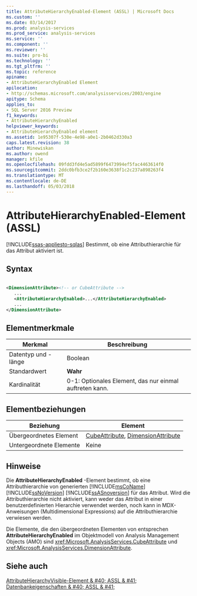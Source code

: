 ```yaml
---
title: AttributeHierarchyEnabled-Element (ASSL) | Microsoft Docs
ms.custom: ''
ms.date: 03/14/2017
ms.prod: analysis-services
ms.prod_service: analysis-services
ms.service: ''
ms.component: ''
ms.reviewer: ''
ms.suite: pro-bi
ms.technology: ''
ms.tgt_pltfrm: ''
ms.topic: reference
apiname:
- AttributeHierarchyEnabled Element
apilocation:
- http://schemas.microsoft.com/analysisservices/2003/engine
apitype: Schema
applies_to:
- SQL Server 2016 Preview
f1_keywords:
- AttributeHierarchyEnabled
helpviewer_keywords:
- AttributeHierarchyEnabled element
ms.assetid: 1e95307f-530e-4e98-a0e1-2b0462d330a3
caps.latest.revision: 38
author: Minewiskan
ms.author: owend
manager: kfile
ms.openlocfilehash: 09fdd3fd4e5ad5899f6473994ef5fac4463614f0
ms.sourcegitcommit: 2ddc0bfb3ce2f2b160e3638f1c2c237a898263f4
ms.translationtype: MT
ms.contentlocale: de-DE
ms.lasthandoff: 05/03/2018
---
```

# <a name="attributehierarchyenabled-element-assl"></a>AttributeHierarchyEnabled-Element (ASSL)
[!INCLUDE[ssas-appliesto-sqlas](../../../includes/ssas-appliesto-sqlas.md)]
  Bestimmt, ob eine Attributhierarchie für das Attribut aktiviert ist.  
  
## <a name="syntax"></a>Syntax  
  
```xml  
  
<DimensionAttribute><!-- or CubeAttribute -->  
   ...  
   <AttributeHierarchyEnabled>...</AttributeHierarchyEnabled>  
   ...  
</DimensionAttribute>  
```  
  
## <a name="element-characteristics"></a>Elementmerkmale  
  
|Merkmal|Beschreibung|  
|--------------------|-----------------|  
|Datentyp und -länge|Boolean|  
|Standardwert|**Wahr**|  
|Kardinalität|0-1: Optionales Element, das nur einmal auftreten kann.|  
  
## <a name="element-relationships"></a>Elementbeziehungen  
  
|Beziehung|Element|  
|------------------|-------------|  
|Übergeordnetes Element|[CubeAttribute](../../../analysis-services/scripting/data-type/cubeattribute-data-type-assl.md), [DimensionAttribute](../../../analysis-services/scripting/data-type/dimensionattribute-data-type-assl.md)|  
|Untergeordnete Elemente|Keine|  
  
## <a name="remarks"></a>Hinweise  
 Die **AttributeHierarchyEnabled** -Element bestimmt, ob eine Attributhierarchie von generierten [!INCLUDE[msCoName](../../../includes/msconame-md.md)] [!INCLUDE[ssNoVersion](../../../includes/ssnoversion-md.md)] [!INCLUDE[ssASnoversion](../../../includes/ssasnoversion-md.md)] für das Attribut. Wird die Attributhierarchie nicht aktiviert, kann weder das Attribut in einer benutzerdefinierten Hierarchie verwendet werden, noch kann in MDX-Anweisungen (Multidimensional Expressions) auf die Attributhierarchie verwiesen werden.  
  
 Die Elemente, die den übergeordneten Elementen von entsprechen **AttributeHierarchyEnabled** im Objektmodell von Analysis Management Objects (AMO) sind <xref:Microsoft.AnalysisServices.CubeAttribute> und <xref:Microsoft.AnalysisServices.DimensionAttribute>.  
  
## <a name="see-also"></a>Siehe auch  
 [AttributeHierarchyVisible-Element & #40; ASSL & #41;](../../../analysis-services/scripting/properties/attributehierarchyvisible-element-assl.md)   
 [Datenbankeigenschaften & #40; ASSL & #41;](../../../analysis-services/scripting/properties/properties-assl.md)  
  
  
